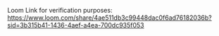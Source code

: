 Loom Link for verification purposes: https://www.loom.com/share/4ae511db3c99448dac0f6ad76182036b?sid=3b315b41-1436-4aef-a4ea-700dc935f053
